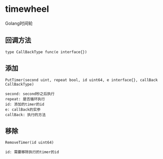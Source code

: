 # timewheel
Golang时间轮

## 回调方法

```
type CallBackType func(e interface{})
```

## 添加

```Golang
PutTimer(second uint, repeat bool, id uint64, e interface{}, callBack CallBackType)

second: second秒之后执行
repeat: 是否循环执行
id: 添加的timer的id
e: callBack的实参
callBack: 执行的方法
```

## 移除

```Golang
RemoveTimer(id uint64)

id: 需要移除执行的timer的id
```
